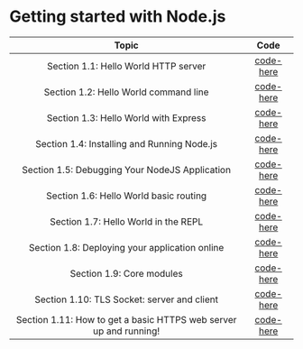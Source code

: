 # Getting started with Node.js

| **Topic** | **Code** |
|:---------:|:--------:|
| Section 1.1: Hello World HTTP server | [code-here](/chapters/1/codes/1.1/app.js) |
| Section 1.2: Hello World command line | [code-here](/chapters/1/codes/1.2/app.js) |
| Section 1.3: Hello World with Express | [code-here](/chapters/1/codes/1.3/app.js) |
| Section 1.4: Installing and Running Node.js | [code-here](/chapters/1/codes/1.4/app.md) |
| Section 1.5: Debugging Your NodeJS Application | [code-here](/chapters/1/codes/1.5/app.md) |
| Section 1.6: Hello World basic routing | [code-here](/chapters/1/codes/1.6/app.js) |
| Section 1.7: Hello World in the REPL | [code-here](/chapters/1/codes/1.7/app.md) |
| Section 1.8: Deploying your application online | [code-here](/chapters/1/codes/1.8/app.md) |
| Section 1.9: Core modules | [code-here](/chapters/1/codes/1.9/app.md) |
| Section 1.10: TLS Socket: server and client | [code-here]() |
| Section 1.11: How to get a basic HTTPS web server up and running! | [code-here]() |